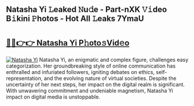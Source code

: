 ## Natasha Yi 𝙻eaked 𝙽u𝚍e - Part-nXK 𝚅𝚒deo B𝚒kini 𝙿hotos - Hot All 𝙻eaks 7YmaU

# <h2><a href="http://ld13m8.urlbe.top/?page=Natasha+Yi">🔗🔗👉👉 Natasha Yi P𝚑oto𝚜Vid𝚎o</a></h2>

[![Natasha Yi](https://i.imgur.com/eBuTRDB.gif)](http://ld13m8.urlbe.top/?page=Natasha+Yi)
Natasha Yi, an enigmatic and complex figure, challenges easy categorization. Her groundbreaking style of online communication has enthralled and infuriated followers, igniting debates on ethics, self-representation, and the evolving nature of virtual societies. Despite the uncertainty of her next steps, her impact on the digital realm is significant. With unwavering commitment and undeniable magnetism, Natasha Yi impact on digital media is unstoppable.
